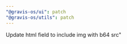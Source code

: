 ```yaml
---
"@gravis-os/ui": patch
"@gravis-os/utils": patch
---
```


Update html field to include img with b64 src"

